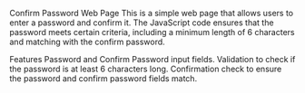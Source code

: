 Confirm Password Web Page
This is a simple web page that allows users to enter a password and confirm it. The JavaScript code ensures that the password meets certain criteria, including a minimum length of 6 characters and matching with the confirm password.

Features
Password and Confirm Password input fields.
Validation to check if the password is at least 6 characters long.
Confirmation check to ensure the password and confirm password fields match.
